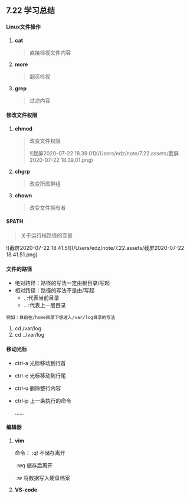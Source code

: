 ## 7.22 学习总结

#### Linux文件操作

1. **cat**

   > 直接检视文件内容

2. **more**

   > 翻页检视

3. **grep**

   > 过滤内容

#### 修改文件权限

1. **chmod**

   > 改变文件权限
   >
   > ![截屏2020-07-22 18.39.01](/Users/edz/note/7.22.assets/截屏2020-07-22 18.39.01.png)

2. **chgrp**

   > 改变所属群组

3. **chown**

   > 改变文件拥有者

#### $PATH

> 关于运行档路径的变量

![截屏2020-07-22 18.41.51](/Users/edz/note/7.22.assets/截屏2020-07-22 18.41.51.png)

#### 文件的路径

+ 绝对路径：路径的写法一定由根目录/写起
+ 相对路径：路径的写法不是由/写起
  + . :代表当前目录
  + .. :代表上一层目录

`例如：目前在/home目录下想进入/var/log目录的写法`

1. cd /var/log
2. cd ../var/log

#### 移动光标

+ ctrl-a 光标移动到行首

+ ctrl-e 光标移动到行尾

+ ctrl-u 删除整行内容

+ ctrl-p 上一条执行的命令

  ......

#### 编辑器

1. **vim**

   命令： :q!  不储存离开

   ​            :wq 储存后离开

   ​            :w   将数据写入硬盘档案

2. **VS-code**









